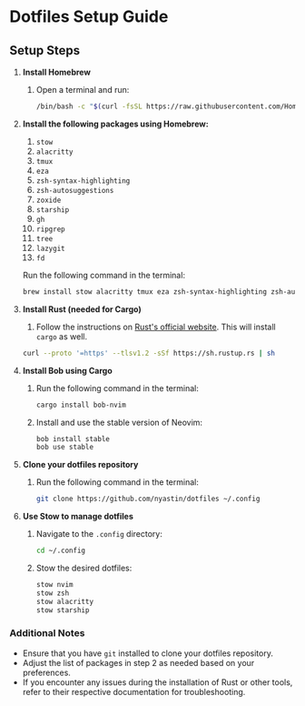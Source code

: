 # Dotfiles Setup Guide

## Setup Steps

1. **Install Homebrew**

   1. Open a terminal and run:
      ```sh
      /bin/bash -c "$(curl -fsSL https://raw.githubusercontent.com/Homebrew/install/HEAD/install.sh)"
      ```

2. **Install the following packages using Homebrew:**

   1. `stow`
   2. `alacritty`
   3. `tmux`
   4. `eza`
   5. `zsh-syntax-highlighting`
   6. `zsh-autosuggestions`
   7. `zoxide`
   8. `starship`
   9. `gh`
   10. `ripgrep`
   11. `tree`
   12. `lazygit`
   13. `fd`

   Run the following command in the terminal:

   ```sh
   brew install stow alacritty tmux eza zsh-syntax-highlighting zsh-autosuggestions zoxide starship gh ripgrep tree lazygit fd
   ```

3. **Install Rust (needed for Cargo)**

   1. Follow the instructions on [Rust's official website](https://www.rust-lang.org/tools/install). This will install `cargo` as well.

   ```sh
   curl --proto '=https' --tlsv1.2 -sSf https://sh.rustup.rs | sh
   ```

4. **Install Bob using Cargo**

   1. Run the following command in the terminal:
      ```sh
      cargo install bob-nvim
      ```
   2. Install and use the stable version of Neovim:
      ```sh
      bob install stable
      bob use stable
      ```

5. **Clone your dotfiles repository**

   1. Run the following command in the terminal:
      ```sh
      git clone https://github.com/nyastin/dotfiles ~/.config
      ```

6. **Use Stow to manage dotfiles**
   1. Navigate to the `.config` directory:
      ```sh
      cd ~/.config
      ```
   2. Stow the desired dotfiles:
      ```sh
      stow nvim
      stow zsh
      stow alacritty
      stow starship
      ```

### Additional Notes

- Ensure that you have `git` installed to clone your dotfiles repository.
- Adjust the list of packages in step 2 as needed based on your preferences.
- If you encounter any issues during the installation of Rust or other tools, refer to their respective documentation for troubleshooting.
